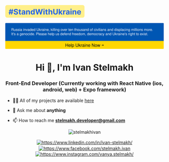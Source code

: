 <!--
**stelmakhivan/stelmakhivan** is a ✨ _special_ ✨ repository because its `README.md` (this file) appears on your GitHub profile.

Here are some ideas to get you started:

- 🔭 I’m currently working on ...
- 🌱 I’m currently learning ...
- 👯 I’m looking to collaborate on ...
- 🤔 I’m looking for help with ...
- 💬 Ask me about ...
- 📫 How to reach me: ...
- 😄 Pronouns: ...
- ⚡ Fun fact: ...
-->

[![StandWithUkraine](https://raw.githubusercontent.com/vshymanskyy/StandWithUkraine/main/badges/StandWithUkraine.svg)](https://github.com/vshymanskyy/StandWithUkraine/blob/main/docs/README.md)

[![Stand With Ukraine](https://raw.githubusercontent.com/vshymanskyy/StandWithUkraine/main/banner2-direct.svg)](https://vshymanskyy.github.io/StandWithUkraine/)


<h1 align="center">Hi 👋, I'm Ivan Stelmakh </h1>
<h3 align="center">Front-End Developer (Currently working with React Native (ios, android, web) + Expo framework)</h3>

- 👨‍💻 All of my projects are available  [here](https://github.com/stelmakhivan?tab=repositories)

- 💬 Ask me about **anything**

- 📫 How to reach me **stelmakh.developer@gmail.com**


<p align="center"> 
  <img src="https://github-readme-stats.vercel.app/api?username=stelmakhivan&show_icons=true" alt="stelmakhivan" />
 </p>

<p align="center">
<a href="https://www.linkedin.com/in/ivan-stelmakh/" target="blank"><img align="center" src="https://cdn.jsdelivr.net/npm/simple-icons@3.0.1/icons/linkedin.svg" alt="https://www.linkedin.com/in/ivan-stelmakh/" height="20" width="20" /></a>
  <a href="https://www.facebook.com/stelmakh.ivan" target="blank"><img align="center" src="https://cdn.jsdelivr.net/npm/simple-icons@3.0.1/icons/facebook.svg" alt="https://www.facebook.com/stelmakh.ivan" height="20" width="20" /></a>
  <a href="https://www.instagram.com/vanya.stelmakh/" target="blank"><img align="center" src="https://cdn.jsdelivr.net/npm/simple-icons@3.0.1/icons/instagram.svg" alt="https://www.instagram.com/vanya.stelmakh/" height="20" width="20" /></a>
</p>
